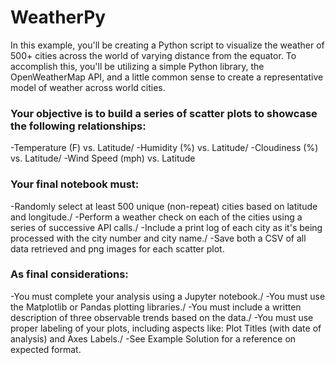 # WeatherPy

In this example, you'll be creating a Python script to visualize the weather of 500+ cities across the world of varying distance from the equator. To accomplish this, you'll be utilizing a simple Python library, the OpenWeatherMap API, and a little common sense to create a representative model of weather across world cities.

### Your objective is to build a series of scatter plots to showcase the following relationships:

-Temperature (F) vs. Latitude/
-Humidity (%) vs. Latitude/
-Cloudiness (%) vs. Latitude/
-Wind Speed (mph) vs. Latitude


### Your final notebook must:

-Randomly select at least 500 unique (non-repeat) cities based on latitude and longitude./
-Perform a weather check on each of the cities using a series of successive API calls./
-Include a print log of each city as it's being processed with the city number and city name./
-Save both a CSV of all data retrieved and png images for each scatter plot.


### As final considerations:

-You must complete your analysis using a Jupyter notebook./
-You must use the Matplotlib or Pandas plotting libraries./
-You must include a written description of three observable trends based on the data./
-You must use proper labeling of your plots, including aspects like: Plot Titles (with date of analysis) and Axes Labels./
-See Example Solution for a reference on expected format.
